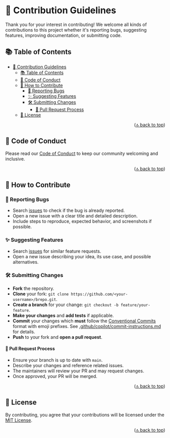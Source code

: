 <!-- markdownlint-disable MD033 MD041 -->

<a id="top"></a>

# 🤝 Contribution Guidelines

Thank you for your interest in contributing! We welcome all kinds of contributions to this project whether it's reporting bugs, suggesting features, improving documentation, or submitting code.

## 📚 Table of Contents

- [🤝 Contribution Guidelines](#-contribution-guidelines)
  - [📚 Table of Contents](#-table-of-contents)
  - [📜 Code of Conduct](#-code-of-conduct)
  - [📝 How to Contribute](#-how-to-contribute)
    - [🐛 Reporting Bugs](#-reporting-bugs)
    - [✨ Suggesting Features](#-suggesting-features)
    - [🛠️ Submitting Changes](#️-submitting-changes)
      - [🔀 Pull Request Process](#-pull-request-process)
  - [📜 License](#-license)

<p align="right">(<a href="#top">🔝 back to top</a>)</p>

## 📜 Code of Conduct

Please read our [Code of Conduct](CODE-OF-CONDUCT.md) to keep our community welcoming and inclusive.

<p align="right">(<a href="#top">🔝 back to top</a>)</p>

## 📝 How to Contribute

### 🐛 Reporting Bugs

- Search [issues](https://github.com/imfsiddiqui/brepo/issues) to check if the bug is already reported.
- Open a new issue with a clear title and detailed description.
- Include steps to reproduce, expected behavior, and screenshots if possible.

### ✨ Suggesting Features

- Search [issues](https://github.com/imfsiddiqui/brepo/issues) for similar feature requests.
- Open a new issue describing your idea, its use case, and possible alternatives.

### 🛠️ Submitting Changes

- **Fork** the repository.
- **Clone** your fork: `git clone https://github.com/<your-username>/brepo.git`.
- **Create a branch** for your change: `git checkout -b feature/your-feature`.
- **Make your changes** and **add tests** if applicable.
- **Commit** your changes which **must** follow the [Conventional Commits](https://www.conventionalcommits.org/) format with emoji prefixes. See [.github/copilot/commit-instructions.md](/.github/copilot/commit-instructions.md) for details.
- **Push** to your fork and **open a pull request**.

#### 🔀 Pull Request Process

- Ensure your branch is up to date with `main`.
- Describe your changes and reference related issues.
- The maintainers will review your PR and may request changes.
- Once approved, your PR will be merged.

<p align="right">(<a href="#top">🔝 back to top</a>)</p>

## 📜 License

By contributing, you agree that your contributions will be licensed under the [MIT License](LICENSE.md).

<p align="right">(<a href="#top">🔝 back to top</a>)</p>
